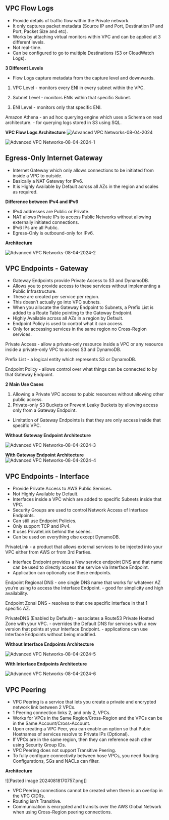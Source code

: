## VPC Flow Logs

* Provide details of traffic flow within the Private network.
* It only captures packet metadata (Source IP and Port, Destination IP and Port, Packet Size and etc).
* Works by attaching virtual monitors within VPC and can be applied at 3 different levels.
* Not real-time.
* Can be configured to go to multiple Destinations (S3 or CloudWatch Logs).

**3 Different Levels**

* Flow Logs capture metadata from the capture level and downwards.

1. VPC Level
	\- monitors every ENI in every subnet within the VPC.

2. Subnet Level
	\- monitors ENIs within that specific Subnet.

3. ENI Level
	\- monitors only that specific ENI.

Amazon Athena
	\- an ad hoc querying engine which uses a Schema on read architecture.
	\- for querying logs stored in S3 using SQL.

**VPC Flow Logs Architecture**
![Advanced VPC Networks-08-04-2024](images/Advanced%20VPC%20Networks-08-04-2024.png)

![Advanced VPC Networks-08-04-2024-1](images/Advanced%20VPC%20Networks-08-04-2024-1.png)

## Egress-Only Internet Gateway

* Internet Gateway which only allows connections to be initiated from inside a VPC to outside.
* Basically a NAT Gateway for IPv6.
* It is Highly Available by Default across all AZs in the region and scales as required.

**Difference between IPv4 and IPv6**

* IPv4 addresses are Public or Private.
* NAT allows Private IPs to access Public Networks without allowing externally initiated connections.
* IPv6 IPs are all Public.
* Egress-Only is outbound-only for IPv6.

**Architecture**

![Advanced VPC Networks-08-04-2024-2](images/Advanced%20VPC%20Networks-08-04-2024-2.png)

## VPC Endpoints - Gateway

* Gateway Endpoints provide Private Access to S3 and DynamoDB.
* Allows you to provide access to these services without implementing a Public Infrastructure.
* These are created per service per region.
* This doesn’t actually go into VPC subnets.
* When you allocate the Gateway Endpoint to Subnets, a Prefix List is added to a Route Table pointing to the Gateway Endpoint.
* Highly Available across all AZs in a region by Default.
* Endpoint Policy is used to control what it can access.
* Only for accessing services in the same region no Cross-Region services.

Private Access
	\- allow a private-only resource inside a VPC or any resource inside a private-only VPC to access S3 and DynamoDB.

Prefix List
	\- a logical entity which represents S3 or DynamoDB.

Endpoint Policy
	\- allows control over what things can be connected to by that Gateway Endpoint.

**2 Main Use Cases**

1. Allowing a Private VPC access to pubic resources without allowing other public access.
2. Private-only S3 Buckets or Prevent Leaky Buckets by allowing access only from a Gateway Endpoint.

* Limitation of Gateway Endpoints is that they are only access inside that specific VPC.

**Without Gateway Endpoint Architecture**

![Advanced VPC Networks-08-04-2024-3](images/Advanced%20VPC%20Networks-08-04-2024-3.png)

**With Gateway Endpoint Architecture**
![Advanced VPC Networks-08-04-2024-4](images/Advanced%20VPC%20Networks-08-04-2024-4.png)

## VPC Endpoints - Interface

* Provide Private Access to AWS Public Services.
* Not Highly Available by Default.
* Interfaces inside a VPC which are added to specific Subnets inside that VPC.
* Security Groups are used to control Network Access of Interface Endpoints.
* Can still use Endpoint Policies.
* Only support TCP and IPv4.
* It uses PrivateLink behind the scenes.
* Can be used on everything else except DynamoDB.

PrivateLink
	\- a product that allows external services to be injected into your VPC either from AWS or from 3rd Parties.

* Interface Endpoint provides a New service endpoint DNS and that name can be used to directly access the service via Interface Endpoint.
* Application can optionally use these endpoints.

Endpoint Regional DNS
	\- one single DNS name that works for whatever AZ you’re using to access the Interface Endpoint.
	\- good for simplicity and high availability.

Endpoint Zonal DNS
	\- resolves to that one specific interface in that 1 specific AZ.

PrivateDNS (Enabled by Default)
	\- associates a Route53 Private Hosted Zone with your VPC.
	\- overrides the Default DNS for services with a new version that points at your Interface Endpoint.
	\- applications can use Interface Endpoints without being modified.

**Without Interface Endpoints Architecture**

![Advanced VPC Networks-08-04-2024-5](images/Advanced%20VPC%20Networks-08-04-2024-5.png)

**With Interface Endpoints Architecture**

![Advanced VPC Networks-08-04-2024-6](images/Advanced%20VPC%20Networks-08-04-2024-6.png)

## VPC Peering

* VPC Peering is a service that lets you create a private and encrypted network link between 2 VPCs.
* 1 Peering connection links 2, and only 2, VPCs.
* Works for VPCs in the Same Region/Cross-Region and the VPCs can be in the Same Account/Cross-Account.
* Upon creating a VPC Peer, you can enable an option so that Pubic Hostnames of services resolve to Private IPs (Optional).
* If VPCs are in the same region, then they can reference each other using Security Group IDs.
* VPC Peering does not support Transitive Peering.
* To fully configure connectivity between hose VPCs, you need Routing Configurations, SGs and NACLs can filter.

**Architecture**

![[Pasted image 20240818170757.png]]

* VPC Peering connections cannot be created when there is an overlap in the VPC CIDRs.
* Routing isn’t Transitive.
* Communication is encrypted and transits over the AWS Global Network when using Cross-Region peering connections.

